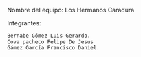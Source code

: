 Nombre del equipo:
  Los Hermanos Caradura

  Integrantes:


  	Bernabe Gómez Luis Gerardo.
  	Cova pacheco Felipe De Jesus
  	Gámez García Francisco Daniel.

